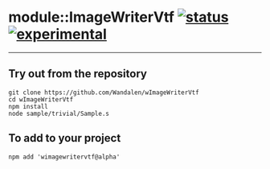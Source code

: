 
# module::ImageWriterVtf  [![status](https://github.com/Wandalen/wImageWriterVtf/workflows/publish/badge.svg)](https://github.com/Wandalen/wImageWriterVtf/actions?query=workflow%3Apublish) [![experimental](https://img.shields.io/badge/stability-experimental-orange.svg)](https://github.com/emersion/stability-badges#experimental)

___

## Try out from the repository
```
git clone https://github.com/Wandalen/wImageWriterVtf
cd wImageWriterVtf
npm install
node sample/trivial/Sample.s
```

## To add to your project
```
npm add 'wimagewritervtf@alpha'
```




